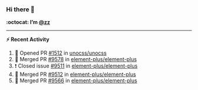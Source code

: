 ### Hi there 👋

**:octocat: I’m [@zz](https://github.com/holazz)**

---

**:zap: Recent Activity**

<!--START_SECTION:activity-->
1. 💪 Opened PR [#1512](https://github.com/unocss/unocss/pull/1512) in [unocss/unocss](https://github.com/unocss/unocss)
2. 🎉 Merged PR [#9578](https://github.com/element-plus/element-plus/pull/9578) in [element-plus/element-plus](https://github.com/element-plus/element-plus)
3. ❗️ Closed issue [#9511](https://github.com/element-plus/element-plus/issues/9511) in [element-plus/element-plus](https://github.com/element-plus/element-plus)
4. 🎉 Merged PR [#9512](https://github.com/element-plus/element-plus/pull/9512) in [element-plus/element-plus](https://github.com/element-plus/element-plus)
5. 🎉 Merged PR [#9566](https://github.com/element-plus/element-plus/pull/9566) in [element-plus/element-plus](https://github.com/element-plus/element-plus)
<!--END_SECTION:activity-->
